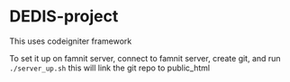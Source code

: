 # DEDIS-project

This uses codeigniter framework

To set it up on famnit server, connect to famnit server, create git, and run `./server_up.sh`
this will link the git repo to public_html

